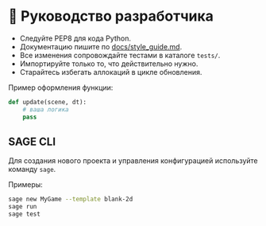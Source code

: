 # 📘 Руководство разработчика

- Следуйте PEP8 для кода Python.
- Документацию пишите по [docs/style_guide.md](style_guide.md).
- Все изменения сопровождайте тестами в каталоге `tests/`.
- Импортируйте только то, что действительно нужно.
- Старайтесь избегать аллокаций в цикле обновления.

Пример оформления функции:
```python
def update(scene, dt):
    # ваша логика
    pass
```

## SAGE CLI

Для создания нового проекта и управления конфигурацией используйте команду `sage`.

Примеры:

```bash
sage new MyGame --template blank-2d
sage run
sage test
```
